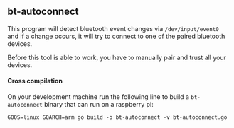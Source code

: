 ## bt-autoconnect
This program will detect bluetooth event changes via `/dev/input/event0` and
if a change occurs, it will try to connect to one of the paired bluetooth
devices.

Before this tool is able to work, you have to manually pair and trust all
your devices.

#### Cross compilation
On your development machine run the following line to build a `bt-autoconnect` binary that can run on a
raspberry pi:

    GOOS=linux GOARCH=arm go build -o bt-autoconnect -v bt-autoconnect.go
